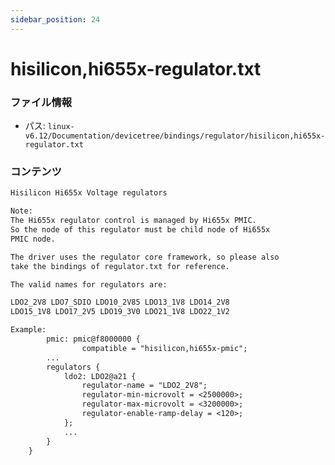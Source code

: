 ```yaml
---
sidebar_position: 24
---
```

# hisilicon,hi655x-regulator.txt

### ファイル情報

- パス: `linux-v6.12/Documentation/devicetree/bindings/regulator/hisilicon,hi655x-regulator.txt`

### コンテンツ

```txt
Hisilicon Hi655x Voltage regulators

Note:
The Hi655x regulator control is managed by Hi655x PMIC.
So the node of this regulator must be child node of Hi655x
PMIC node.

The driver uses the regulator core framework, so please also
take the bindings of regulator.txt for reference.

The valid names for regulators are:

LDO2_2V8 LDO7_SDIO LDO10_2V85 LDO13_1V8 LDO14_2V8
LDO15_1V8 LDO17_2V5 LDO19_3V0 LDO21_1V8 LDO22_1V2

Example:
        pmic: pmic@f8000000 {
                compatible = "hisilicon,hi655x-pmic";
		...
		regulators {
			ldo2: LDO2@a21 {
				regulator-name = "LDO2_2V8";
				regulator-min-microvolt = <2500000>;
				regulator-max-microvolt = <3200000>;
				regulator-enable-ramp-delay = <120>;
			};
			...
		}
	}

```
